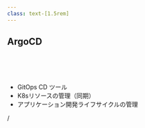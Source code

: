 ```yaml
---
class: text-[1.5rem]
---
```


## ArgoCD

<br>
<br>
<br>

- GitOps CD ツール
- K8sリソースの管理（同期）
- アプリケーション開発ライフサイクルの管理

<div
  class="absolute bottom-[1rem] right-[1rem] text-[1rem]"
>
  <SlideCurrentNo /> / <SlidesTotal />
</div>

<!--
Note
-->